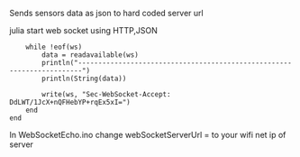 Sends sensors data as json to hard coded server url


julia start web socket 
using HTTP,JSON

```@async HTTP.WebSockets.listen("172.30.30.110", UInt16(2001)) do ws
    while !eof(ws)
        data = readavailable(ws)
        println("-----------------------------------------------------------------------")
        println(String(data))

        write(ws, "Sec-WebSocket-Accept: DdLWT/1JcX+nQFHebYP+rqEx5xI=")
    end
end
```
In WebSocketEcho.ino change webSocketServerUrl  = to your wifi net ip of server